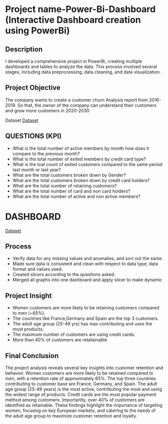 # Project name-Power-Bi-Dashboard (Interactive Dashboard creation using PowerBi)

## Description
I developed a comprehensive project in PowerBi, creating multiple dashboards and tables to analyze the data. This process involved several stages, including data preprocessing, data cleaning, and data visualization.

## Project Objective
The company wants to create a customer churn Analysis report from 2016-2019. So that, the owner of the company can understand their customers and grow more customers in 2020-2030

Dataset
<a href="https://github.com/ParthivBRajeev/Power-Bi-Dashboard/blob/main/Bank_Churn.csv">Dataset</a>

## QUESTIONS (KPI)
- What is the total number of active members by month how does it compare to the previous month?
- What is the total number of exited members by credit card type?
- What is the toal count of exited customers compared to the same period last month or last year?
- What are the total customers broken down by Gender?
- What are the total customers broken down by credit card holders?
- What are the total number of retaining customers?
- What are the total number of card and non card holders?
- What are the total number of active and non active members?
  
# DASHBOARD
<a href="https://github.com/ParthivBRajeev/Power-Bi-Dashboard/blob/main/Customer%20Churn%20Analysis.pbix">Dataset</a>
 
## Process
- Verify data for any missing values and anomalies, and sort out the same.
- Made sure data is consistent and clean with respect to data type, data format and values used.
- Created slicers according to the questions asked.
- Merged all graphs into one dashboard and apply slicer to make dynamic


## Project Insight
- Women customers are more likely to be retaining customers compared to men (~65%).
- The countries like France,Germany and Spain are the top 3 customers.
- The adult age group (25-49 yrs) has max contributing and uses the most products.
- The maximum number of customers are using credit cards.
- More than 40% of customers are retatainable. 

## Final Conclusion
The project analysis reveals several key insights into customer retention and behavior. Women customers are more likely to be retained compared to men, with a retention rate of approximately 65%. The top three countries contributing to customer base are France, Germany, and Spain. The adult age group (25-49 years) is the most active, contributing the most and using the widest range of products. Credit cards are the most popular payment method among customers. Importantly, over 40% of customers are identified as retainable. These findings highlight the importance of targeting women, focusing on key European markets, and catering to the needs of the adult age group to maximize customer retention and loyalty.
